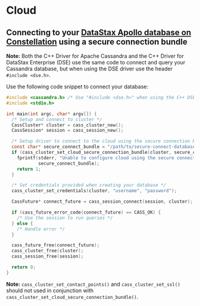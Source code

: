 # Cloud

## Connecting to your [DataStax Apollo database on Constellation] using a secure connection bundle

   **Note:** Both the C++ Driver for Apache Cassandra and the C++ Driver for DataStax
   Enterprise (DSE) use the same code to connect and query your Cassandra database,
   but when using the DSE driver use the header `#include <dse.h>`.

   Use the following code snippet to connect your database:

   ```c
   #include <cassandra.h> /* Use "#include <dse.h>" when using the C++ DSE Driver */
   #include <stdio.h>

   int main(int argc, char* argv[]) {
     /* Setup and connect to cluster */
     CassCluster* cluster = cass_cluster_new();
     CassSession* session = cass_session_new();

     /* Setup driver to connect to the cloud using the secure connection bundle */
     const char* secure_connect_bundle = "/path/to/secure-connect-database_name.zip";
     if (cass_cluster_set_cloud_secure_connection_bundle(cluster, secure_connect_bundle) != CASS_OK) {
       fprintf(stderr, "Unable to configure cloud using the secure connection bundle: %s\n",
               secure_connect_bundle);
       return 1;
     }

     /* Set credentials provided when creating your database */
     cass_cluster_set_credentials(cluster, "username", "password");

     CassFuture* connect_future = cass_session_connect(session, cluster);

     if (cass_future_error_code(connect_future) == CASS_OK) {
       /* Use the session to run queries */
     } else {
       /* Handle error */
     }

     cass_future_free(connect_future);
     cass_cluster_free(cluster);
     cass_session_free(session);

     return 0;
   }
   ```

  **Note:** `cass_cluster_set_contact_points()` and `cass_cluster_set_ssl()` should not used
  in conjunction with `cass_cluster_set_cloud_secure_connection_bundle()`.

[DataStax Apollo database on Constellation]: https://constellation.datastax.com/
